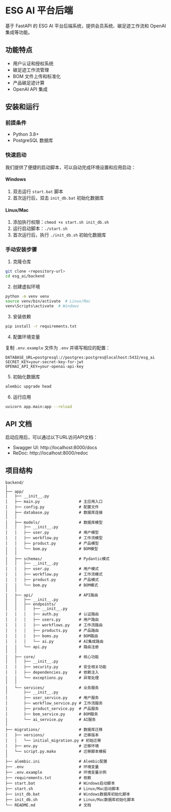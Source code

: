 # ESG AI 平台后端

基于 FastAPI 的 ESG AI 平台后端系统，提供会员系统、碳足迹工作流和 OpenAI 集成等功能。

## 功能特点

- 用户认证和授权系统
- 碳足迹工作流管理
- BOM 文件上传和标准化
- 产品碳足迹计算
- OpenAI API 集成

## 安装和运行

### 前提条件

- Python 3.8+
- PostgreSQL 数据库

### 快速启动

我们提供了便捷的启动脚本，可以自动完成环境设置和应用启动：

#### Windows

1. 双击运行 `start.bat` 脚本
2. 首次运行后，双击 `init_db.bat` 初始化数据库

#### Linux/Mac

1. 添加执行权限：`chmod +x start.sh init_db.sh`
2. 运行启动脚本：`./start.sh`
3. 首次运行后，执行 `./init_db.sh` 初始化数据库

### 手动安装步骤

1. 克隆仓库

```bash
git clone <repository-url>
cd esg_ai/backend
```

2. 创建虚拟环境

```bash
python -m venv venv
source venv/bin/activate  # Linux/Mac
venv\Scripts\activate  # Windows
```

3. 安装依赖

```bash
pip install -r requirements.txt
```

4. 配置环境变量

复制 `.env.example` 文件为 `.env` 并填写相应的配置：

```
DATABASE_URL=postgresql://postgres:postgres@localhost:5432/esg_ai
SECRET_KEY=your-secret-key-for-jwt
OPENAI_API_KEY=your-openai-api-key
```

5. 初始化数据库

```bash
alembic upgrade head
```

6. 运行应用

```bash
uvicorn app.main:app --reload
```

## API 文档

启动应用后，可以通过以下URL访问API文档：

- Swagger UI: http://localhost:8000/docs
- ReDoc: http://localhost:8000/redoc

## 项目结构

```
backend/
│
├── app/
│   ├── __init__.py
│   ├── main.py                 # 主应用入口
│   ├── config.py               # 配置文件
│   ├── database.py             # 数据库连接
│   │
│   ├── models/                 # 数据库模型
│   │   ├── __init__.py
│   │   ├── user.py             # 用户模型
│   │   ├── workflow.py         # 工作流模型
│   │   ├── product.py          # 产品模型
│   │   └── bom.py              # BOM模型
│   │
│   ├── schemas/                # Pydantic模式
│   │   ├── __init__.py
│   │   ├── user.py             # 用户模式
│   │   ├── workflow.py         # 工作流模式
│   │   ├── product.py          # 产品模式
│   │   └── bom.py              # BOM模式
│   │
│   ├── api/                    # API路由
│   │   ├── __init__.py
│   │   ├── endpoints/
│   │   │   ├── __init__.py
│   │   │   ├── auth.py         # 认证路由
│   │   │   ├── users.py        # 用户路由
│   │   │   ├── workflows.py    # 工作流路由
│   │   │   ├── products.py     # 产品路由
│   │   │   ├── boms.py         # BOM路由
│   │   │   └── ai.py           # AI集成路由
│   │   └── api.py              # 路由注册
│   │
│   ├── core/                   # 核心功能
│   │   ├── __init__.py
│   │   ├── security.py         # 安全相关功能
│   │   ├── dependencies.py     # 依赖注入
│   │   └── exceptions.py       # 异常处理
│   │
│   └── services/               # 业务服务
│       ├── __init__.py
│       ├── user_service.py     # 用户服务
│       ├── workflow_service.py # 工作流服务
│       ├── product_service.py  # 产品服务
│       ├── bom_service.py      # BOM服务
│       └── ai_service.py       # AI服务
│
├── migrations/                 # 数据库迁移
│   ├── versions/               # 迁移版本
│   │   └── initial_migration.py # 初始迁移
│   ├── env.py                  # 迁移环境
│   └── script.py.mako          # 迁移脚本模板
│
├── alembic.ini                 # Alembic配置
├── .env                        # 环境变量
├── .env.example                # 环境变量示例
├── requirements.txt            # 依赖
├── start.bat                   # Windows启动脚本
├── start.sh                    # Linux/Mac启动脚本
├── init_db.bat                 # Windows数据库初始化脚本
├── init_db.sh                  # Linux/Mac数据库初始化脚本
└── README.md                   # 文档
```
